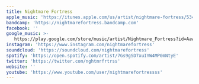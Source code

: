 ```yaml
---
title: Nightmare Fortress
apple_music: 'https://itunes.apple.com/us/artist/nightmare-fortress/534376798'
bandcamp: 'https://nightmarefortress.bandcamp.com'
facebook: ''
google_music: >-
   https://play.google.com/store/music/artist/Nightmare_Fortress?id=Aawenyfavc7phc3v5ruoairokde
instagram: 'https://www.instagram.com/nightmarefortress'
soundcloud: 'https://soundcloud.com/nightmarefortress'
spotify: 'https://open.spotify.com/artist/7Gs9gSD7xuIYW4MP0mNtyE'
twitter: 'https://twitter.com/nghtmrfrtrss'
website: ''
youtube: 'https://www.youtube.com/user/nightmarefortressss'
---
```

